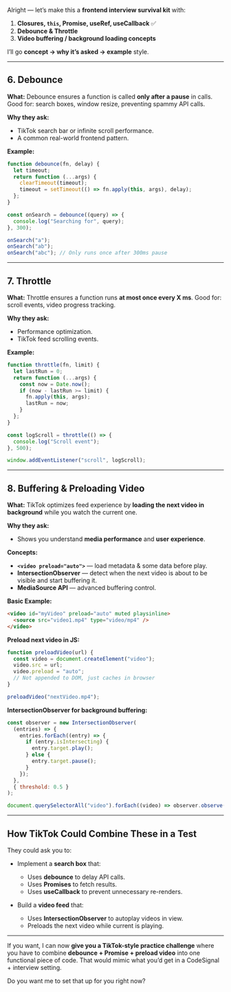 Alright — let’s make this a **frontend interview survival kit** with:

1. **Closures, `this`, Promise, useRef, useCallback** ✅
2. **Debounce & Throttle**
3. **Video buffering / background loading concepts**

I’ll go **concept → why it’s asked → example** style.

---

## **6. Debounce**

**What:**
Debounce ensures a function is called **only after a pause** in calls.
Good for: search boxes, window resize, preventing spammy API calls.

**Why they ask:**

- TikTok search bar or infinite scroll performance.
- A common real-world frontend pattern.

**Example:**

```js
function debounce(fn, delay) {
  let timeout;
  return function (...args) {
    clearTimeout(timeout);
    timeout = setTimeout(() => fn.apply(this, args), delay);
  };
}

const onSearch = debounce((query) => {
  console.log("Searching for", query);
}, 300);

onSearch("a");
onSearch("ab");
onSearch("abc"); // Only runs once after 300ms pause
```

---

## **7. Throttle**

**What:**
Throttle ensures a function runs **at most once every X ms**.
Good for: scroll events, video progress tracking.

**Why they ask:**

- Performance optimization.
- TikTok feed scrolling events.

**Example:**

```js
function throttle(fn, limit) {
  let lastRun = 0;
  return function (...args) {
    const now = Date.now();
    if (now - lastRun >= limit) {
      fn.apply(this, args);
      lastRun = now;
    }
  };
}

const logScroll = throttle(() => {
  console.log("Scroll event");
}, 500);

window.addEventListener("scroll", logScroll);
```

---

## **8. Buffering & Preloading Video**

**What:**
TikTok optimizes feed experience by **loading the next video in background** while you watch the current one.

**Why they ask:**

- Shows you understand **media performance** and **user experience**.

**Concepts:**

- **`<video preload="auto">`** — load metadata & some data before play.
- **IntersectionObserver** — detect when the next video is about to be visible and start buffering it.
- **MediaSource API** — advanced buffering control.

**Basic Example:**

```html
<video id="myVideo" preload="auto" muted playsinline>
  <source src="video1.mp4" type="video/mp4" />
</video>
```

**Preload next video in JS:**

```js
function preloadVideo(url) {
  const video = document.createElement("video");
  video.src = url;
  video.preload = "auto";
  // Not appended to DOM, just caches in browser
}

preloadVideo("nextVideo.mp4");
```

**IntersectionObserver for background buffering:**

```js
const observer = new IntersectionObserver(
  (entries) => {
    entries.forEach((entry) => {
      if (entry.isIntersecting) {
        entry.target.play();
      } else {
        entry.target.pause();
      }
    });
  },
  { threshold: 0.5 }
);

document.querySelectorAll("video").forEach((video) => observer.observe(video));
```

---

## How TikTok Could Combine These in a Test

They could ask you to:

- Implement a **search box** that:

  - Uses **debounce** to delay API calls.
  - Uses **Promises** to fetch results.
  - Uses **useCallback** to prevent unnecessary re-renders.

- Build a **video feed** that:

  - Uses **IntersectionObserver** to autoplay videos in view.
  - Preloads the next video while current is playing.

---

If you want, I can now **give you a TikTok-style practice challenge** where you have to combine **debounce + Promise + preload video** into one functional piece of code.
That would mimic what you’d get in a CodeSignal + interview setting.

Do you want me to set that up for you right now?
